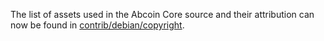 The list of assets used in the Abcoin Core source and their attribution can now be found in [contrib/debian/copyright](../contrib/debian/copyright).
